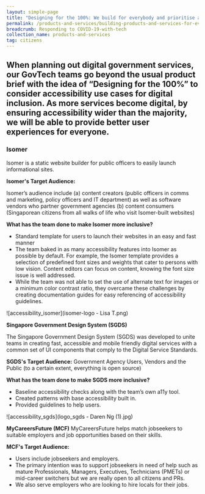 ```yaml
---
layout: simple-page
title: "Designing for the 100%: We build for everybody and prioritise accessibility"
permalink: /products-and-services/building-products-and-services-for-everyone/
breadcrumb: Responding to COVID-19-with-tech
collection_name: products-and-services
tag: citizens
---
```


When planning out digital government services, our GovTech teams go beyond the usual product brief with the idea of “Designing for the 100%” to consider accessibility use cases for digital inclusion. As more services become digital, by ensuring accessibility wider than the majority, we will be able to provide better user experiences for everyone.
---

### **Isomer**

Isomer is a static website builder for public officers to easily launch informational sites.

**Isomer's Target Audience:**

Isomer’s audience include (a) content creators (public officers in comms and marketing, policy officers and IT department) as well as software vendors who partner government agencies (b) content consumers  (Singaporean citizens from all walks of life who visit Isomer-built websites)

**What has the team done to make Isomer more inclusive?** 

 - Standard template for users to launch their websites in an easy and fast manner
 - The team baked in as many accessibility features into Isomer as possible by default.
For example, the Isomer template provides a selection of predefined font sizes and weights that cater to persons with low vision. Content editors can focus on content, knowing the font size issue is well addressed.
 - While the team was not able to set the use of alternate text for images or a minimum color contrast ratio, they overcame these challenges by creating documentation guides for easy referencing of accessibility guidelines.
 
 ![accessibility_isomer](isomer-logo - Lisa T.png)
 
 **Singapore Government Design System (SGDS)**

The Singapore Government Design System (SGDS) was developed to unite teams in creating fast, accessible and mobile friendly digital services with a common set of UI components that comply to the Digital Service Standards.

**SGDS's Target Audience:**
Government Agency Users, Vendors and the Public (to a certain extent, everything is open source)

**What has the team done to make SGDS more inclusive?** 

 - Baseline accessibility checks along with the team’s own a11y tool.
 - Created patterns with base accessibility built in.
 - Provided guidelines to help users.
 
 ![accessibility_sgds](logo_sgds - Daren Ng (1).jpg)
 
**MyCareersFuture (MCF)**
MyCareersFuture helps match jobseekers to suitable employers and job opportunities based on their skills.

**MCF's Target Audience:**
 - Users include jobseekers and employers.
 - The primary intention was to support jobseekers in need of help such as mature Professionals, Managers, Executives, Technicians (PMETs) or mid-career switchers but we are really open to all citizens and PRs.
 - We also serve employers who are looking to hire locals for their jobs.

